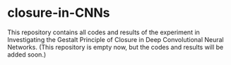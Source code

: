 # closure-in-CNNs
This repository contains all codes and results of the experiment in Investigating the Gestalt Principle of Closure in Deep Convolutional Neural Networks.
(This repository is empty now, but the codes and results will be added soon.)
